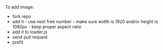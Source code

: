To add image:

- fork repo
- add it - use next free number - make sure width is 1920 and/or height is 1080px - keep proper aspect ratio
- add it to loader.js
- send pull request
- profit

